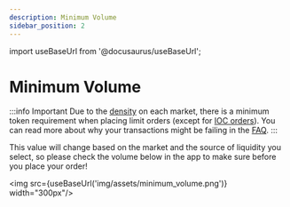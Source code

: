 ```yaml
---
description: Minimum Volume
sidebar_position: 2
---
```


import useBaseUrl from '@docusaurus/useBaseUrl';

# Minimum Volume

:::info Important
Due to the [density](../../../../developers/terms/density.md) on each market, there is a minimum token requirement when placing limit orders (except for [IOC orders](../more-on-order-types.md#immediate-or-cancel-ioc)). You can read more about why your transactions might be failing in the [FAQ](../../../FAQ/README.md#why-do-my-transactions-keep-failing). 
:::

This value will change based on the market and the source of liquidity you select, so please check the volume below in the app to make sure before you place your order!

<img src={useBaseUrl('img/assets/minimum_volume.png')} width="300px"/><br /><br />

